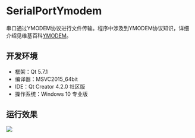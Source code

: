 # SerialPortYmodem

串口通过YMODEM协议进行文件传输。程序中涉及到YMODEM协议知识，详细介绍见维基百科[YMODEM](https://en.wikipedia.org/wiki/YMODEM)。

## 开发环境

* 框架：Qt 5.7.1
* 编译器：MSVC2015_64bit
* IDE：Qt Creator 4.2.0 社区版
* 操作系统：Windows 10 专业版

## 运行效果

![](https://github.com/XinLiGitHub/SerialPortYmodem/raw/master/SerialPortYmodem/SerialPortYmodem.jpg)
